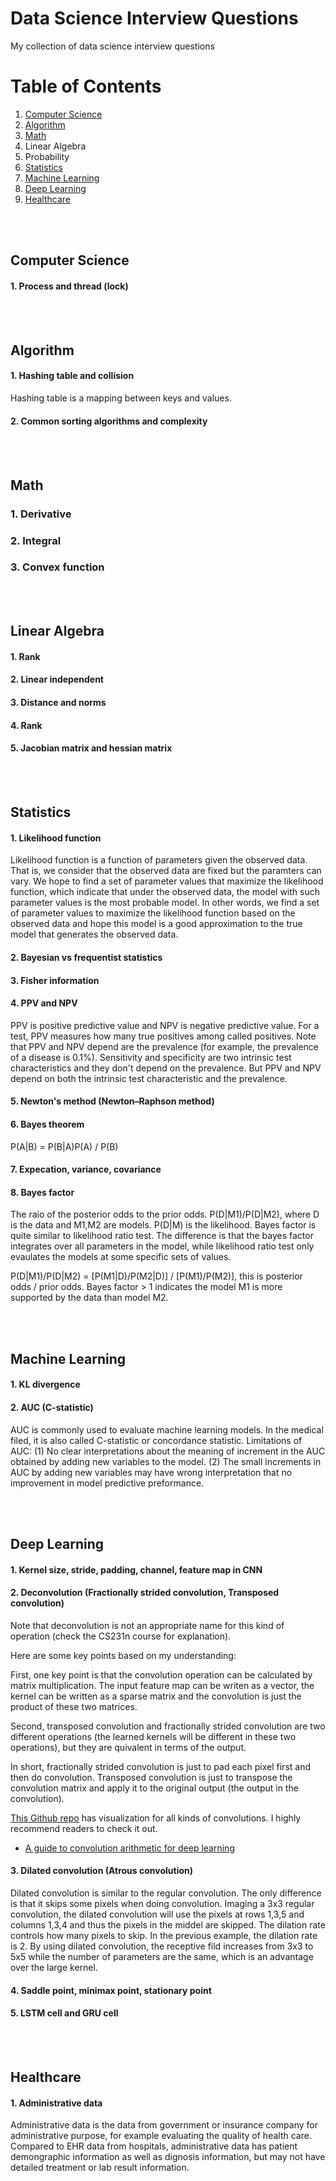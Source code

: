 # Data Science Interview Questions
My collection of data science interview questions

# Table of Contents
1. [Computer Science](#computer-science)
2. [Algorithm](#algorithm)
3. [Math](#math)
4. Linear Algebra
5. Probability
6. [Statistics](#statistics)
7. [Machine Learning](#machine-learning)
8. [Deep Learning](#deep-learning)
9. [Healthcare](#healthcare)

<br><br>
## Computer Science

#### 1\. Process and thread (lock)


<br><br>
## Algorithm

#### 1\. Hashing table and collision
Hashing table is a mapping between keys and values.

#### 2\. Common sorting algorithms and complexity 


<br><br>
## Math

### 1\. Derivative

### 2\. Integral

### 3\. Convex function

<br><br>
## Linear Algebra

#### 1\. Rank

#### 2\. Linear independent

#### 3\. Distance and norms

#### 4\. Rank

#### 5\. Jacobian matrix and  hessian matrix

<br><br>
## Statistics

#### 1\. Likelihood function
Likelihood function is a function of parameters given the observed data. That is, we consider that the observed data are fixed but the paramters can vary. We hope to find a set of parameter values that maximize the likelihood function, which indicate that under the observed data, the model with such parameter values is the most probable model. In other words, we find a set of parameter values to maximize the likelihood function based on the observed data and hope this model is a good approximation to the true model that generates the observed data.

#### 2\. Bayesian vs frequentist statistics


#### 3\. Fisher information

#### 4\. PPV and NPV
PPV is positive predictive value and NPV is negative predictive value. For a test, PPV measures how many true positives among called positives. Note that PPV and NPV depend are the prevalence (for example, the prevalence of a disease is 0.1%). Sensitivity and specificity are two intrinsic test characteristics and they don't depend on the prevalence. But PPV and NPV depend on both the intrinsic test characteristic and the prevalence.

#### 5\.  Newton's method (Newton–Raphson method)

#### 6\.  Bayes theorem
P(A|B) = P(B|A)P(A) / P(B)

#### 7\.  Expecation, variance, covariance

#### 8\. Bayes factor
The raio of the posterior odds to the prior odds. P(D|M1)/P(D|M2), where D is the data and M1,M2 are models. P(D|M) is the likelihood. Bayes factor is quite similar to likelihood ratio test. The difference is that the bayes factor integrates over all parameters in the model, while likelihood ratio test only evaulates the models at some specific sets of values.  

P(D|M1)/P(D|M2) = [P(M1|D)/P(M2|D)] / [P(M1)/P(M2)], this is posterior odds / prior odds. Bayes factor > 1 indicates the model M1 is more supported by the data than model M2. 


<br><br>
## Machine Learning

#### 1\. KL divergence

#### 2\. AUC (C-statistic)
AUC is commonly used to evaluate machine learning models. In the medical filed, it is also called C-statistic or concordance statistic.
Limitations of AUC: (1) No clear interpretations about the meaning of increment in the AUC obtained by adding new variables to the model. (2) The small increments in AUC by adding new variables may have wrong interpretation that no improvement in model predictive preformance. 





<br><br>
## Deep Learning

#### 1. Kernel size, stride, padding, channel, feature map in CNN


#### 2. Deconvolution (Fractionally strided convolution, Transposed convolution)
Note that deconvolution is not an appropriate name for this kind of operation (check the CS231n course for explanation). 

Here are some key points based on my understanding:

First, one key point is that the convolution operation can be calculated by matrix multiplication. The input feature map can be writen as a vector, the kernel can be written as a sparse matrix and the convolution is just the product of these two matrices.   

Second, transposed convolution and fractionally strided convolution are two different operations (the learned kernels will be different in these two operations), but they are quivalent in terms of the output. 

In short, fractionally strided convolution is just to pad each pixel first and then do convolution.  Transposed convolution is just to transpose the convolution matrix and apply it to the original output (the output in the convolution). 

[This Github repo](https://github.com/vdumoulin/conv_arithmetic) has visualization for all kinds of convolutions. I highly recommend readers to check it out. 


* [A guide to convolution arithmetic for deep learning](https://arxiv.org/pdf/1603.07285v1.pdf)

#### 3. Dilated convolution (Atrous convolution)
Dilated convolution is similar to the regular convolution. The only difference is that it skips some pixels when doing convolution. Imaging a 3x3 regular convolution, the dilated convolution will use the pixels at rows 1,3,5 and columns 1,3,4 and thus the pixels in the middel are skipped. The dilation rate controls how many pixels to skip. In the previous example, the dilation rate is 2. By using dilated convolution, the receptive fild increases from 3x3 to 5x5 while the number of parameters are the same, which is an advantage over the large kernel. 

#### 4\. Saddle point, minimax point, stationary point


#### 5\. LSTM cell and GRU cell

<br><br>
## Healthcare

#### 1\. Administrative data
Administrative data is the data from government or insurance company for administrative purpose, for example evaluating the quality of health care. Compared to EHR data from hospitals, administrative data has patient demongraphic information as well as dignosis information, but may not have detailed treatment or lab result information.   
